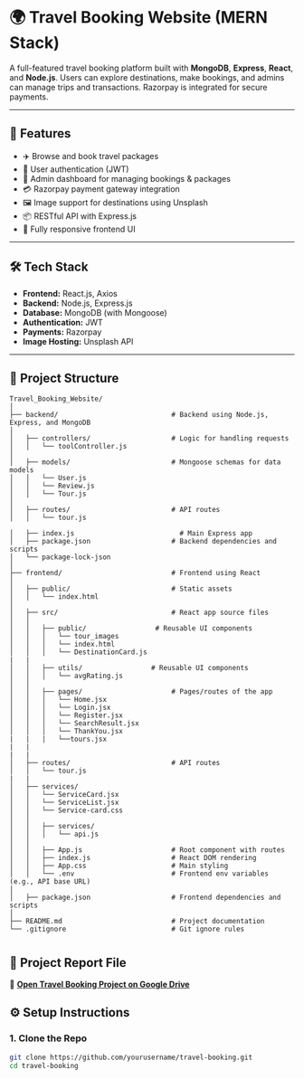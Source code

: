 # 🌍 Travel Booking Website (MERN Stack)

A full-featured travel booking platform built with **MongoDB**, **Express**, **React**, and **Node.js**. Users can explore destinations, make bookings, and admins can manage trips and transactions. Razorpay is integrated for secure payments.

---

## 🚀 Features

- ✈️ Browse and book travel packages
- 👤 User authentication (JWT)
- 🔐 Admin dashboard for managing bookings & packages
- 💳 Razorpay payment gateway integration
- 🖼️ Image support for destinations using Unsplash
- 📦 RESTful API with Express.js
- 📱 Fully responsive frontend UI

---

## 🛠️ Tech Stack

- **Frontend:** React.js, Axios
- **Backend:** Node.js, Express.js
- **Database:** MongoDB (with Mongoose)
- **Authentication:** JWT
- **Payments:** Razorpay
- **Image Hosting:** Unsplash API

---

## 📁 Project Structure
```
Travel_Booking_Website/
│
├── backend/                            # Backend using Node.js, Express, and MongoDB
│
│   ├── controllers/                    # Logic for handling requests
│   │   └── toolController.js
│
│   ├── models/                         # Mongoose schemas for data models
│   │   └── User.js
│   │   └── Review.js
│   │   └── Tour.js
│
│   ├── routes/                         # API routes
│   │   └── tour.js

│   ├── index.js                          # Main Express app
│   ├── package.json                    # Backend dependencies and scripts
│   └── package-lock-json                        
│
├── frontend/                           # Frontend using React
│
│   ├── public/                         # Static assets
│   │   └── index.html
│
│   ├── src/                            # React app source files
│   │
│   │   ├── public/                 # Reusable UI components
│   │   │   └── tour_images
│   │   │   └── index.html
│   │   │   └── DestinationCard.js
|   |   
│   │   ├── utils/                 # Reusable UI components
│   │   │   └── avgRating.js
│   │
│   │   ├── pages/                      # Pages/routes of the app
│   │   │   └── Home.jsx
│   │   │   └── Login.jsx
│   │   │   └── Register.jsx
│   │   │   └── SearchResult.jsx
│   │   │   └── ThankYou.jsx
|   |   |   └──tours.jsx
|   |
|   |
│   ├── routes/                         # API routes
│   │   └── tour.js
|   |
│   ├── services/                       
│   │   └── ServiceCard.jsx
│   │   └── ServiceList.jsx
│   │   └── Service-card.css
│   │
│   │   ├── services/                   
│   │   │   └── api.js
│   │
│   │   ├── App.js                      # Root component with routes
│   │   ├── index.js                    # React DOM rendering
│   │   ├── App.css                     # Main styling
│   │   └── .env                        # Frontend env variables (e.g., API base URL)
│
│   ├── package.json                    # Frontend dependencies and scripts
│
├── README.md                           # Project documentation
└── .gitignore                          # Git ignore rules

```
#

## 📄 Project Report File

🔗 **[Open Travel Booking Project on Google Drive](https://drive.google.com/file/d/1fQpksfmptWyJeomUn3aS8tuVduRqfg8v/view?usp=drive_link)**


## ⚙️ Setup Instructions

### 1. Clone the Repo

```bash
git clone https://github.com/yourusername/travel-booking.git
cd travel-booking
